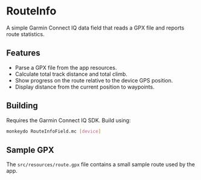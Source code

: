 # RouteInfo

A simple Garmin Connect IQ data field that reads a GPX file and reports route statistics.

## Features

* Parse a GPX file from the app resources.
* Calculate total track distance and total climb.
* Show progress on the route relative to the device GPS position.
* Display distance from the current position to waypoints.

## Building

Requires the Garmin Connect IQ SDK. Build using:

```bash
monkeydo RouteInfoField.mc [device]
```

## Sample GPX

The `src/resources/route.gpx` file contains a small sample route used by the app.
